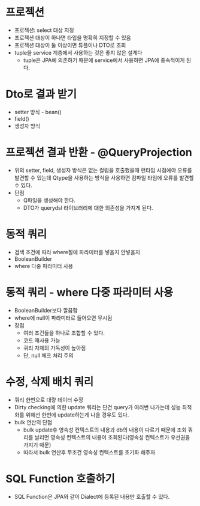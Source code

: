 # 프로젝션

- 프로젝션: select 대상 지정
- 프로젝션 대상이 하나면 타입을 명확히 지정할 수 있음
- 프로젝션 대상이 둘 이상이면 튜플이나 DTO로 조회
- tuple을 service 계층에서 사용하는 것은 좋지 않은 설계다
    - tuple은 JPA에 의존하기 때문에 service에서 사용하면 JPA에 종속적이게 된다.

# Dto로 결과 받기

- setter 방식 - bean()
- field()
- 생성자 방식

# 프로젝션 결과 반환 - @QueryProjection

- 위의 setter, field, 생성자 방식은 없는 컬럼을 호출했을때 런타임 시점에야 오류를 발견할 수 있는데 Qtype을 사용하는 방식을 사용하면 컴파일 타임에 오류를 발견할 수 있다.
- 단점
    - Q파일을 생성해야 한다.
    - DTO가 querydsl 라이브러리에 대한 의존성을 가지게 된다.

# 동적 쿼리

- 검색 조건에 따라 where절에 파라미터를 넣을지 안넣을지
- BooleanBuilder
- where 다중 파라미터 사용

# 동적 쿼리 - where 다중 파라미터 사용

- BooleanBuilder보다 깔끔함
- where에 null이 파라미터로 들어오면 무시됨
- 장점
    - 여러 조건들을 하나로 조합할 수 있다.
    - 코드 재사용 가능
    - 쿼리 자체의 가독성이 높아짐
    - 단, null 체크 처리 주의

# 수정, 삭제 배치 쿼리

- 쿼리 한번으로 대량 데이터 수정
- Dirty checking에 의한 update 쿼리는 단건 query가 여러번 나가는데 성능 최적화를 위해선 한번에 update하는게 나을 경우도 있다.
- bulk 연산의 단점
    - bulk update후 영속성 컨텍스트의 내용과 db의 내용이 다르기 때문에 조회 쿼리를 날리면 영속성 컨텍스트의 내용이 조회된다(영속성 컨텍스트가 우선권을 가지기 때문)
    - 따라서 bulk 연산후 무조건 영속성 컨텍스트를 초기화 해주자

# SQL Function 호출하기

- SQL Function은 JPA와 같이 Dialect에 등록된 내용만 호출할 수 있다.
